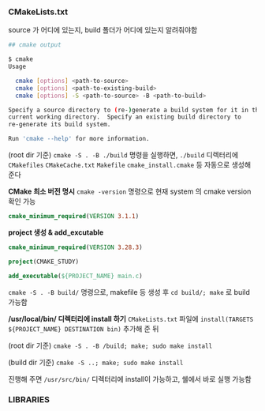 ### CMakeLists.txt
source 가 어디에 있는지, build 폴더가 어디에 있는지 알려줘야함

```bash
## cmake output

$ cmake
Usage

  cmake [options] <path-to-source>
  cmake [options] <path-to-existing-build>
  cmake [options] -S <path-to-source> -B <path-to-build>

Specify a source directory to (re-)generate a build system for it in the
current working directory.  Specify an existing build directory to
re-generate its build system.

Run 'cmake --help' for more information.
```

(root dir 기준)
`cmake -S . -B ./build` 명령을 실행하면, `./build` 디렉터리에 `CMakefiles` `CMakeCache.txt` `Makefile` `cmake_install.cmake` 등 자동으로 생성해 준다

**CMake 최소 버전 명시**
`cmake -version` 명령으로 현재 system 의 cmake version 확인 가능

``` cmake
cmake_minimum_required(VERSION 3.1.1)
```

**project 생성 & add_excutable**

```cmake
cmake_minimum_required(VERSION 3.28.3)

project(CMAKE_STUDY)

add_executable(${PROJECT_NAME} main.c)
```

`cmake -S . -B build/` 명령으로, makefile 등 생성 후 `cd build/; make` 로 build 가능함

**/usr/local/bin/ 디렉터리에 install 하기**
`CMakeLists.txt` 파일에
`install(TARGETS ${PROJECT_NAME} DESTINATION bin)` 추가해 준 뒤

(root dir 기준)
`cmake -S . -B /build; make; sudo make install`

(build dir 기준)
`cmake -S ..; make; sudo make install`

진행해 주면 `/usr/src/bin/` 디렉터리에 install이 가능하고, 쉘에서 바로 실행 가능함

### LIBRARIES
